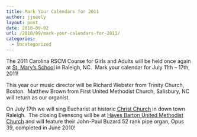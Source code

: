 ```yaml
---
title: Mark Your Calendars for 2011
author: jjneely
layout: post
date: 2010-09-02
url: /2010/09/mark-your-calendars-for-2011/
categories:
  - Uncategorized
---
```

The 2011 Carolina RSCM Course for Girls and Adults will be held once again at [St. Mary&#8217;s School][1] in Raleigh, NC.  Mark your calendar for July 11th &#8211; 17th, 2011!

This year our music director will be Richard Webster from Trinity Church, Boston.  Matthew Brown from First United Methodist Church, Salisbury, NC will return as our organist.

On July 17th we will sing Eucharist at historic [Christ Church][2] in down town Raleigh.  The closing Evensong will be at [Hayes Barton United Methodist Church][3] and will feature their John-Paul Buzard 52 rank pipe organ, Opus 39, completed in June 2010!

 [1]: http://www.sms.edu/
 [2]: http://www.christ-church-raleigh.org/
 [3]: http://www.hbumc.org/